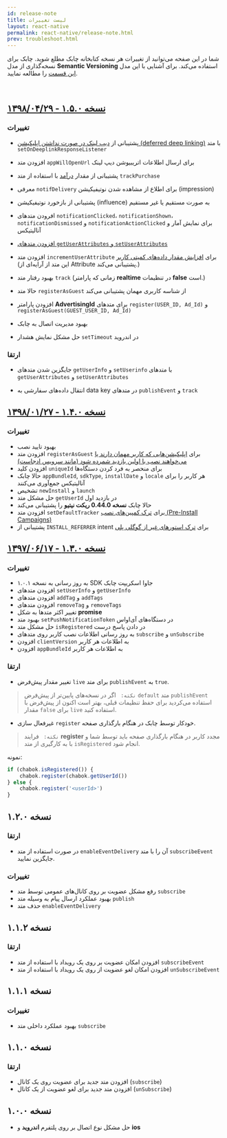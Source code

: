 ```yaml
---
id: release-note
title: لیست تغییرات 
layout: react-native
permalink: react-native/release-note.html
prev: troubleshoot.html
---
```


شما در این صفحه می‌توانید از تغییرات هر نسخه کتابخانه چابک مطلع شوید. چابک برای نسخه‌گذاری از مدل **Semantic Versioning** استفاده می‌کند. برای آشنایی با این مدل [این قسمت](/react-native/sdk-setup.html#مدل-نسخهگذاری-در-چابک-semantic-versioning) را مطالعه نمایید.

<Br>

## [نسخه ۱.۵.۰ - ۱۳۹۸/۰۴/۲۹](https://github.com/chabokpush/chabok-client-rn-js/releases/tag/v1.5.0)

### تغییرات

- پشتیبانی از [دیپ لینک در صورت نداشتن اپلیکیشن (deferred deep linking)](/react-native/deeplink.html#دیپ-لینک-قبل-از-نصب-اپلیکیشن-deferred-deep-linking) با متد `setOnDeeplinkResponseListener`

- افزودن متد `appWillOpenUrl` برای ارسال اطلاعات اتریبیوشن دیپ لینک

- پشتیبانی از مقدار [درآمد](/react-native/behavior-tracking.html#رصد-درآمد-tracking-revenue) با استفاده از متد `trackPurchase`

- معرفی `notifDelivery` برای اطلاع از مشاهده شدن نوتیفیکیشن (impression)

- پشتیبانی از بازخورد نوتیفیکیشن (influence) به صورت مستقیم یا غیر مستقیم

- افرودن متدهای `notificationClicked`، `notificationShown`، `notificationDismissed` و `notificationActionClicked` برای نمایش آمار و آنالیتیکس

- [افزودن متدهای `getUserAttributes` و `setUserAttributes`](/react-native/custom-data.html#مدیریت-اطلاعات-کاربر-user-attributes)

- افزودن متد `incrementUserAttribute` برای [افزایش مقدار داده‌های کمیتی کاربر](/react-native/custom-data.html#افزایش-دادههای-کمیتی-کاربر) (این متد از آرایه‌ای از Attribute پشتیبانی می‌کند.)

- بهبود رفتار متد `track` (زمانی که پارامتر **realtime** در تنظیمات **false** است.)

- حالا متد `registerAsGuest` از شناسه کاربری مهمان پشتیبانی می‌کند 

- افزودن پارامتر **AdvertisingId** برای متدهای `register(USER_ID, Ad_Id)` و `registerAsGuest(GUEST_USER_ID, Ad_Id)`

- بهبود مدیریت اتصال به چابک

- حل مشکل نمایش هشدار `setTimeout` در اندروید

### ارتقا

- جایگزین شدن متدهای `getUserInfo` و `setUserinfo` با متدهای `getUserAttributes` و `setUserAttributes`

- انتقال داده‌های سفارشی به data key در متدهای `publishEvent` و `track`

## [نسخه ۱.۴.۰ - ۱۳۹۸/۰۱/۲۷](https://github.com/chabokpush/chabok-client-rn-js/releases/tag/v1.4.0)

### تغییرات

- بهبود تایید نصب
- افزودن متد `registerAsGuest` برای [اپلیکیشن‌هایی که کاربر مهمان دارند یا می‌خواهند نصب با اولین بازدید شمرده شود (مانند سرویس ادجاست)](/react-native/tracker.html#ج--ثبت-کاربر-register-users)
- افزودن کلید `uniqueId` برای منحصر به فرد کردن دستگاه‌ها
- حالا چابک `appBundleId`, `sdkType`, `installDate` و `locale` هر کاربر را برای آنالیتیکس جمع‌آوری می‌کنند
- تشخیص `newInstall` و `launch`
- حل مشکل متد `getUserId` در بازدید اول
- حالا چابک **نسخه 0.44.0 ریکت نیتیو** را پشتیبانی می‌کند
- افزودن متد `setDefaultTracker` برای [ترک کمپین‌های نصب (Pre-Install Campaigns)](/react-native/tracker.html#روش-آیدی-ترکر-pre-install-campaigns)
- پشتیبانی از `INSTALL_REFERRER` intent برای [ترک استورهای غیر از گوگلی پلی](/android/tracker.html#استورهای-غیر-از-گوگل-پلی-third-party-app-stores)

## [نسخه ۱.۳.۰ - ۱۳۹۷/۰۶/۱۷](https://github.com/chabokpush/chabok-client-rn-js/releases/tag/1.3.0)

### تغییرات
- به روز رسانی به نسخه ۱.۰.۱ SDK جاوا‌ اسکریپت چابک
- افزودن متدهای `setUserInfo` و `getUserInfo` 
- افزودن متدهای `addTag` و `addTags`
- افزودن متدهای `removeTag` و `removeTags`
- تغییر اکثر متدها به شکل **promise** 
- بهبود متد `setPushNotificationToken` در دستگاه‌های آی‌او‌اس 
- حل مشکل متد `isRegistered` در دادن پاسخ درست
- به روز رسانی اطلاعات نصب کاربر روی متدهای `subscribe` و `unSubscribe`
- افزودن `clientVersion` به اطلاعات هر کاربر
- افزودن `appBundleId` به اطلاعات هر کاربر

### ارتقا

- تغییر مقدار پیش‌فرض `live` برای متد `publishEvent` به `true`.

> `نکته: ` اگر در نسخه‌های پایین‌تر از پیش‌فرض `default` متد `publishEvent` استفاده می‌کردید برای حفظ تنظیمات قبلی‌، بهتر است اکنون از پیش‌فرض با مقدار `false` برای `live` استفاده کنید.

- غیرفعال سازی `register` خودکار توسط چابک در هنگام بارگذاری صفحه.

> `نکته: ` فرایند **register** مجدد کاربر در هنگام بارگذاری صفحه باید توسط شما و با به کارگیری از متد `isRegistered` انجام شود.

نمونه:

```javascript
if (chabok.isRegistered()) {
    chabok.register(chabok.getUserId())
} else {
    chabok.register('<userId>')
}
```

## نسخه ۱.۲.۰
### ارتقا
* در صورت استفاده از متد `enableEventDelivery`  آن را با متد `subscribeEvent` جایگزین نمایید.

### تغییرات
* رفع مشکل عضویت بر روی کانال‌های عمومی توسط متد `subscribe`
* بهبود عملکرد ارسال پیام به وسیله متد `publish`
* حذف متد `enableEventDelivery`



## نسخه ۱.۱.۲
### ارتقا
* افزودن امکان عضویت بر روی یک رویداد با استفاده از متد `subscribeEvent`
* افزودن امکان لغو عضویت از روی یک رویداد با استفاده از متد `unSubscribeEvent`



## نسخه ۱.۱.۱
### تغییرات
* بهبود عملکرد داخلی متد `subscribe`


## نسخه ۱.۱.۰
### ارتقا
*  افزودن متد جدید برای عضویت روی یک کانال  (`subscribe`)
* افزودن متد جدید برای لغو عضویت از یک کانال (`unSubscribe`)


## نسخه ۱.۰.۰

* حل مشکل نوع اتصال بر روی پلتفرم **اندروید** و **ios**
